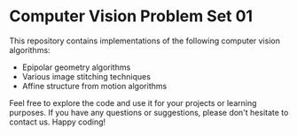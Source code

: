 
# Computer Vision Problem Set 01

This repository contains implementations of the following computer vision algorithms:

- Epipolar geometry algorithms
- Various image stitching techniques
- Affine structure from motion algorithms

Feel free to explore the code and use it for your projects or learning purposes. If you have any questions or suggestions, please don't hesitate to contact us. Happy coding!


